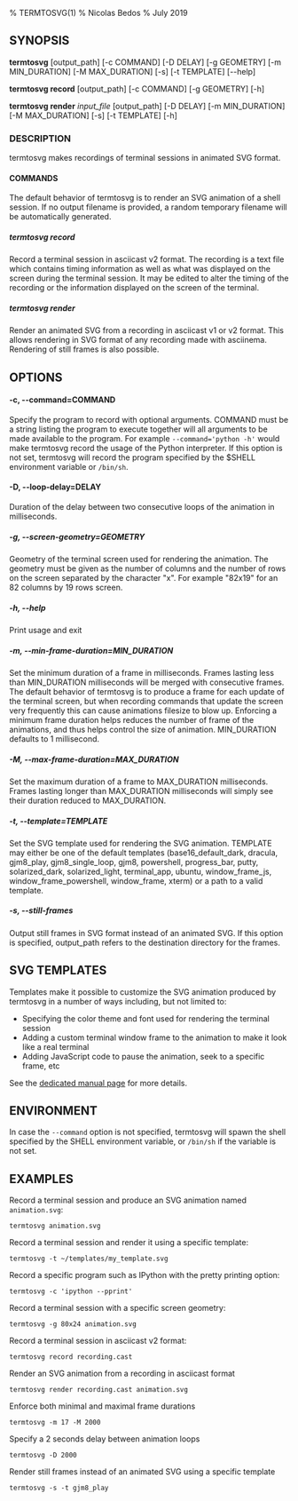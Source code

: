 % TERMTOSVG(1)
% Nicolas Bedos
% July 2019

## SYNOPSIS
**termtosvg** [output_path] [-c COMMAND] [-D DELAY] [-g GEOMETRY] [-m MIN_DURATION] [-M MAX_DURATION] [-s] [-t TEMPLATE] [--help]

**termtosvg record** [output_path] [-c COMMAND] [-g GEOMETRY] [-h]

**termtosvg render** *input_file* [output_path] [-D DELAY] [-m MIN_DURATION] [-M MAX_DURATION] [-s] [-t TEMPLATE] [-h]

### DESCRIPTION
termtosvg makes recordings of terminal sessions in animated SVG format.

#### COMMANDS
The default behavior of termtosvg is to render an SVG animation of a shell
session.  If no output filename is provided, a random temporary filename will
be automatically generated.

##### termtosvg record
Record a terminal session in asciicast v2 format. The recording is a text file which
contains timing information as well as what was displayed on the screen during the
terminal session. It may be edited to alter the timing of the recording or the information
displayed on the screen of the terminal.

##### termtosvg render
Render an animated SVG from a recording in asciicast v1 or v2 format. This allows
rendering in SVG format of any recording made with asciinema. Rendering of still frames
is also possible.

## OPTIONS

#### -c, --command=COMMAND
Specify the program to record with optional arguments. COMMAND must be a string listing the
program to execute together will all arguments to be made available to the program. For example
`--command='python -h'` would make termtosvg record the usage of the Python interpreter. If this
option is not set, termtosvg will record the program specified by the $SHELL environment variable
or `/bin/sh`.

#### -D, --loop-delay=DELAY
Duration of the delay between two consecutive loops of the animation in milliseconds.

##### -g, --screen-geometry=GEOMETRY
Geometry of the terminal screen used for rendering the animation. The geometry must
be given as the number of columns and the number of rows on the screen separated by
the character "x". For example "82x19" for an 82 columns by 19 rows screen.

##### -h, --help
Print usage and exit

##### -m, --min-frame-duration=MIN_DURATION
Set the minimum duration of a frame in milliseconds. Frames lasting less than MIN_DURATION
milliseconds will be merged with consecutive frames. The default behavior of termtosvg is to
produce a frame for each update of the terminal screen, but when recording commands that update the
screen very frequently this can cause animations filesize to blow up. Enforcing a minimum frame
duration helps reduces the number of frame of the animations, and thus helps control the size of
animation. MIN_DURATION defaults to 1 millisecond.

##### -M, --max-frame-duration=MAX_DURATION
Set the maximum duration of a frame to MAX_DURATION milliseconds. Frames lasting longer than MAX_DURATION
milliseconds will simply see their duration reduced to MAX_DURATION.

##### -t, --template=TEMPLATE
Set the SVG template used for rendering the SVG animation. TEMPLATE may either be
one of the default templates (base16_default_dark, dracula, gjm8_play,
gjm8_single_loop, gjm8, powershell, progress_bar, putty, solarized_dark,
solarized_light, terminal_app, ubuntu, window_frame_js,
window_frame_powershell, window_frame, xterm) or a path to a valid template.

##### -s, --still-frames
Output still frames in SVG format instead of an animated SVG. If this option is specified,
output_path refers to the destination directory for the frames.


## SVG TEMPLATES
Templates make it possible to customize the SVG animation produced by termtosvg in a number
of ways including, but not limited to:

* Specifying the color theme and font used for rendering the terminal session
* Adding a custom terminal window frame to the animation to make it look like a real terminal
* Adding JavaScript code to pause the animation, seek to a specific frame, etc

See the [dedicated manual page](termtosvg-templates.md) for more details.

## ENVIRONMENT
In case the `--command` option is not specified, termtosvg will spawn the shell specified by
the SHELL environment variable, or `/bin/sh` if the variable is not set.

## EXAMPLES

Record a terminal session and produce an SVG animation named `animation.svg`:
```
termtosvg animation.svg
```

Record a terminal session and render it using a specific template:
```
termtosvg -t ~/templates/my_template.svg
```

Record a specific program such as IPython with the pretty printing option:
```
termtosvg -c 'ipython --pprint'
```

Record a terminal session with a specific screen geometry:
```
termtosvg -g 80x24 animation.svg
```

Record a terminal session in asciicast v2 format:
```
termtosvg record recording.cast
```

Render an SVG animation from a recording in asciicast format
```
termtosvg render recording.cast animation.svg
```

Enforce both minimal and maximal frame durations
```
termtosvg -m 17 -M 2000
```

Specify a 2 seconds delay between animation loops
```
termtosvg -D 2000
```

Render still frames instead of an animated SVG using a specific template
```
termtosvg -s -t gjm8_play
```
